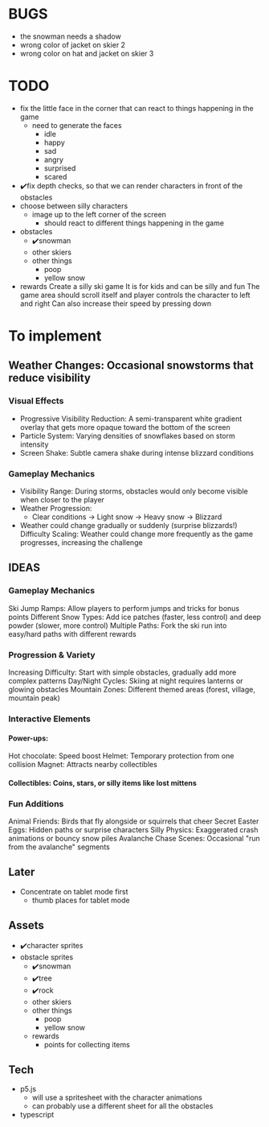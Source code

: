 # BUGS
- the snowman needs a shadow
- wrong color of jacket on skier 2
- wrong color on hat and jacket on skier 3

# TODO
- fix the little face in the corner that can react to things happening in the game
  - need to generate the faces
    - idle
    - happy
    - sad
    - angry
    - surprised
    - scared
- ✔️fix depth checks, so that we can render characters in front of the obstacles
- choose between silly characters
  - image up to the left corner of the screen
    - should react to different things happening in the game
- obstacles
    - ✔️snowman
    - other skiers
    - other things 
      - poop
      - yellow snow
- rewards
Create a silly ski game
It is for kids and can be silly and fun
The game area should scroll itself and player controls the character to left and right
Can also increase their speed by pressing down

# To implement
## Weather Changes: Occasional snowstorms that reduce visibility
### Visual Effects
- Progressive Visibility Reduction: A semi-transparent white gradient overlay that gets more opaque toward the bottom of the screen
- Particle System: Varying densities of snowflakes based on storm intensity
- Screen Shake: Subtle camera shake during intense blizzard conditions
### Gameplay Mechanics
- Visibility Range: During storms, obstacles would only become visible when closer to the player
- Weather Progression:
  - Clear conditions → Light snow → Heavy snow → Blizzard
- Weather could change gradually or suddenly (surprise blizzards!)
Difficulty Scaling: Weather could change more frequently as the game progresses, increasing the challenge

## IDEAS
### Gameplay Mechanics
Ski Jump Ramps: Allow players to perform jumps and tricks for bonus points
Different Snow Types: Add ice patches (faster, less control) and deep powder (slower, more control)
Multiple Paths: Fork the ski run into easy/hard paths with different rewards
### Progression & Variety
Increasing Difficulty: Start with simple obstacles, gradually add more complex patterns
Day/Night Cycles: Skiing at night requires lanterns or glowing obstacles
Mountain Zones: Different themed areas (forest, village, mountain peak)
### Interactive Elements
#### Power-ups:
Hot chocolate: Speed boost
Helmet: Temporary protection from one collision
Magnet: Attracts nearby collectibles
#### Collectibles: Coins, stars, or silly items like lost mittens
### Fun Additions
Animal Friends: Birds that fly alongside or squirrels that cheer
Secret Easter Eggs: Hidden paths or surprise characters
Silly Physics: Exaggerated crash animations or bouncy snow piles
Avalanche Chase Scenes: Occasional "run from the avalanche" segments


## Later
- Concentrate on tablet mode first
  - thumb places for tablet mode



## Assets
- ✔️character sprites
- obstacle sprites
  - ✔️snowman
  - ✔️tree
  - ✔️rock
  - other skiers
  - other things 
    - poop
    - yellow snow
  - rewards
    - points for collecting items


## Tech
- p5.js
  - will use a spritesheet with the character animations
  - can probably use a different sheet for all the obstacles
- typescript
